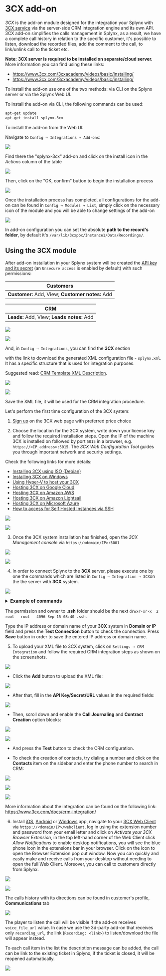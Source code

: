 3CX add-on
========

*3CX* is the add-on module designed for the integration your Splynx with [3CX service](https://www.3cx.com/call-center/crm-integration/) via the server-side CRM integration engine and its own API. 3CX add-on simplifies the calls management in Splynx, as a result, we have a complete call history in relation to the specific customer, it's possible to listen, download the recorded files, add the comment to the call, to link/unlink call to the ticket etc.

**Note:** **3CX server is required to be installed on separate/cloud server.**
More information you can find using these links:
- https://www.3cx.com/3cxacademy/videos/basic/installing/
- https://www.3cx.com/3cxacademy/videos/basic/installing/

To install the add-on use one of the two methods: via CLI on the Splynx server or via the Splynx Web UI.

To install the add-on via CLI, the following commands can be used:

```bash
apt-get update  
apt-get install splynx-3cx
```

To install the add-on from the Web UI:

Navigate to `Config → Integrations → Add-ons`:

![](img_000001.png)

Find there the "splynx-3cx" add-on and click on the install icon in the *Actions* column of the table

![](img_000002.png)

Then, click on the "OK, confirm" button to begin the installation process

![](img_000003.png)

Once the installation process has completed, all configurations for the add-on can be found in `Config → Modules → List`, simply click on the necessary icon of the module and you will be able to change settings of the add-on

![](img_000004.png)

In add-on configuration you can set the absolute **path to the record's folder**, by default it's `/var/lib/3cxpbx/Instance1/Data/Recordings/`.


## Using the 3CX module

After add-on installation in your Splynx system will be created the [API key and its secret](administration/main/api_keys/api_keys.md) (an `Unsecure access` is enabled by default) with such permissions:

|Customers|
|:-----------:|
|**Customer:** Add, View; **Customer notes:** Add|

|CRM|
|:-----------:|
|**Leads:** Add, View; **Leads notes:** Add|

![](img_000005.png)

![](img_000006.png)

And, in `Config → Integrations`, you can find the **3CX** section

with the link to download the generated XML configuration file - `splynx.xml`. It has a specific structure that is used for integration purposes.

Suggested read: [CRM Template XML Description](https://www.3cx.com/docs/server-side-crm-template-xml-description/#h.ydml7w97b24x).

![](img_000007.png)

![](img_000008.png)

Save the XML file, it will be used for the CRM integration procedure.

Let's perform the first time configuration of the 3CX system:

1. [Sign up](https://www.3cx.com/ordering/pricing/) on the 3CX web page with preferred price choice

2. Choose the location for the 3CX system, write down your license key and follow the required installation steps. Open the IP of the machine 3CX is installed on followed by port `5015` in a browser, e.g. `https://<IP_address>:5015`. The *3CX Web Configuration Tool* guides you through important network and security settings.

Check the following links for more details:

- [Installing 3CX using ISO (Debian)](https://www.3cx.com/docs/manual/configuring-your-pbx/)
- [Installing 3CX on Windows](https://www.3cx.com/docs/manual/phone-system-installation-windows/)
- [Using Hyper-V to host your 3CX](https://www.3cx.com/docs/installing-microsoft-hyper-v/)
- [Hosting 3CX on Google Cloud](https://www.3cx.com/docs/hosted-pbx-google-cloud/)
- [Hosting 3CX on Amazon AWS](https://www.3cx.com/docs/cloud-pbx-amazon-aws/)
- [Hosting 3CX on Amazon Lightsail](https://www.3cx.com/docs/hosted-pbx-amazon-lightsail/)
- [Hosting 3CX on Microsoft Azure](https://www.3cx.com/docs/hosting-pbx-phone-system-microsoft-azure/)
- [How to access for Self Hosted Instances via SSH](https://www.3cx.com/docs/self-hosted-instances-ssh/)

![](img_000011.png)

![](img_000012.png)

3. Once the 3CX system installation has finished, open the *3CX Management console* via `https://<domain/IP>:5001`  

![](img_000013.png)

![](img_000014.png)

4. In order to connect Splynx to the **3CX** server, please execute one by one the commands which are listed in `Config → Integration → 3CX`on the the server with **3CX** system.

![](commands_for_execution.png)

<details style="font-size: 15px; margin-bottom: 5px;">
<summary><b>Example of commands</b></summary>
<div markdown="1">


```
sudo su
adduser splynx
cd ~splynx
mkdir .ssh && cd .ssh
touch authorized_keys
echo "ssh-rsa rsa_key_value= splynx@base" >> "authorized_keys"
```

</div>
</details>

The permission and owner to **.ssh** folder should be the next `drwxr-xr-x  2 root   root   4096 Sep 15 08:40 .ssh`.

Type the IP address or domain name of your **3CX** system in **Domain or IP** field and press the **Test Connection** button to check the connection. Press **Save** button in order to save the entered IP address or domain name.


5. To upload your XML file to 3CX system, click on `Settings → CRM Integration` and follow the required CRM integration steps as shown on the screenshots.

![](img_000015.png)

- Click the **Add** button to upload the XML file:

![](add.png)

- After that, fill in the **API Key/Secret/URL** values in the required fields:

![](fill_out.png)

- Then, scroll down and enable the **Call Journaling** and **Contract Creation** option blocks:

![](call_journaling.png)

![](contract_creation.png)

- And press the **Test** button to check the CRM configuration.

- To check the creation of contacts, try dialing a number and click on the **Contacts** item on the sidebar and enter the phone number to search in CRM:

![](img_000010.png)

![](test1.png)

![](test2.png)

More information about the integration can be found on the following link: https://www.3cx.com/docs/crm-integration/

6. Install [iOS](https://apps.apple.com/us/app/3cx-communications-system/id992045982), [Android](https://play.google.com/store/apps/details?id=com.tcx.sipphone14) or [Windows](https://www.3cx.com/user-manual/installation-windows/) app, navigate to your [3CX Web Client](https://www.3cx.com/user-manual/web-client/) via `https://<domain/IP>/webclient`, log in using the extension number and password from your email letter and click on *Activate your 3CX Browser Extension*, in the top left-hand corner of the Web Client click *Allow Notifications* to enable desktop notifications, you will see the blue phone icon in the extensions bar in your browser. Click on the icon to open the Browser Extension pop out window.
Now you can quickly and easily make and receive calls from your desktop without needing to open the full Web Client. Moreover, you can call to customers directly from Splynx.

![](img_000016.png)

![](img_000017.png)

The calls history with its directions can be found in customer's profile, **Communications** tab

![](call_history.png)

The player to listen the call will be visible if the add-on receives `voice_file_url` value. In case we use the 3d-party add-on that receives only `recording_url`, the link (`Recording: <link>`) to listen/download the file will appear instead.

To each call item in the list the description message can be added, the call can be link to the existing ticket in Splynx, if the ticket is closed, it will be reopened automatically.

![](description_link.png)
